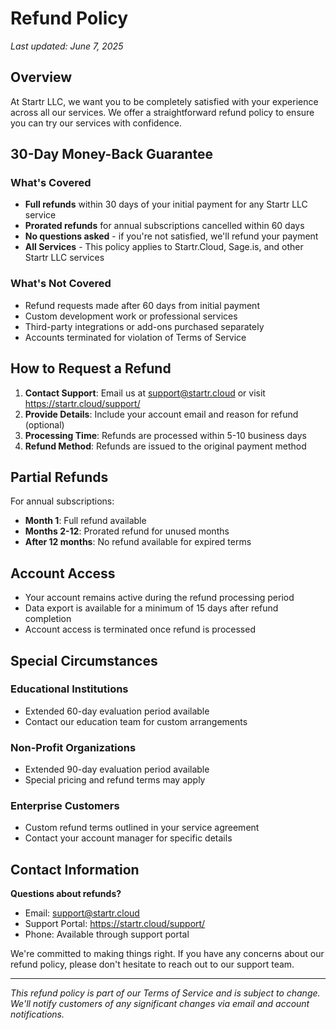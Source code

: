 # Refund Policy

*Last updated: June 7, 2025*

## Overview

At Startr LLC, we want you to be completely satisfied with your experience across all our services. We offer a straightforward refund policy to ensure you can try our services with confidence.

## 30-Day Money-Back Guarantee

### What's Covered
- **Full refunds** within 30 days of your initial payment for any Startr LLC service
- **Prorated refunds** for annual subscriptions cancelled within 60 days
- **No questions asked** - if you're not satisfied, we'll refund your payment
- **All Services** - This policy applies to Startr.Cloud, Sage.is, and other Startr LLC services

### What's Not Covered
- Refund requests made after 60 days from initial payment
- Custom development work or professional services
- Third-party integrations or add-ons purchased separately
- Accounts terminated for violation of Terms of Service

## How to Request a Refund

1. **Contact Support**: Email us at support@startr.cloud or visit https://startr.cloud/support/
2. **Provide Details**: Include your account email and reason for refund (optional)
3. **Processing Time**: Refunds are processed within 5-10 business days
4. **Refund Method**: Refunds are issued to the original payment method

## Partial Refunds

For annual subscriptions:
- **Month 1**: Full refund available
- **Months 2-12**: Prorated refund for unused months
- **After 12 months**: No refund available for expired terms

## Account Access

- Your account remains active during the refund processing period
- Data export is available for a minimum of 15 days after refund completion
- Account access is terminated once refund is processed

## Special Circumstances

### Educational Institutions
- Extended 60-day evaluation period available
- Contact our education team for custom arrangements

### Non-Profit Organizations  
- Extended 90-day evaluation period available
- Special pricing and refund terms may apply

### Enterprise Customers
- Custom refund terms outlined in your service agreement
- Contact your account manager for specific details

## Contact Information

**Questions about refunds?**
- Email: support@startr.cloud
- Support Portal: https://startr.cloud/support/
- Phone: Available through support portal

We're committed to making things right. If you have any concerns about our refund policy, please don't hesitate to reach out to our support team.

---

*This refund policy is part of our Terms of Service and is subject to change. We'll notify customers of any significant changes via email and account notifications.*
